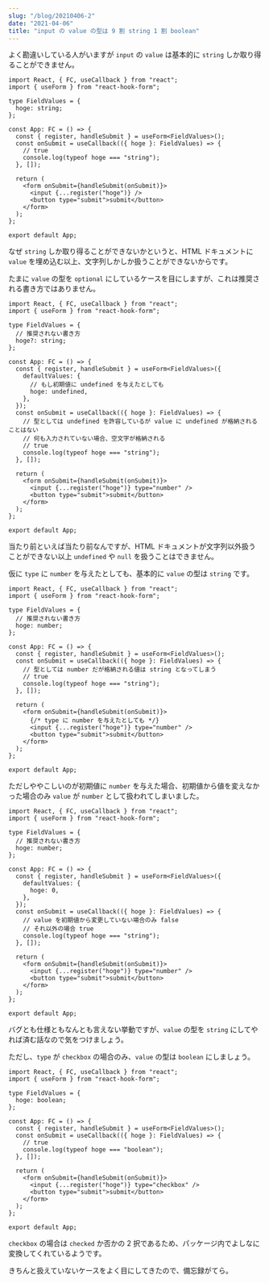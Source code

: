 ```yaml
---
slug: "/blog/20210406-2"
date: "2021-04-06"
title: "input の value の型は 9 割 string 1 割 boolean"
---
```


よく勘違いしている人がいますが `input` の `value` は基本的に `string` しか取り得ることができません。

```tsx
import React, { FC, useCallback } from "react";
import { useForm } from "react-hook-form";

type FieldValues = {
  hoge: string;
};

const App: FC = () => {
  const { register, handleSubmit } = useForm<FieldValues>();
  const onSubmit = useCallback(({ hoge }: FieldValues) => {
    // true
    console.log(typeof hoge === "string");
  }, []);

  return (
    <form onSubmit={handleSubmit(onSubmit)}>
      <input {...register("hoge")} />
      <button type="submit">submit</button>
    </form>
  );
};

export default App;
```

なぜ `string` しか取り得ることができないかというと、HTML ドキュメントに `value` を埋め込む以上、文字列しかしか扱うことができないからです。

たまに `value` の型を `optional` にしているケースを目にしますが、これは推奨される書き方ではありません。

```tsx
import React, { FC, useCallback } from "react";
import { useForm } from "react-hook-form";

type FieldValues = {
  // 推奨されない書き方
  hoge?: string;
};

const App: FC = () => {
  const { register, handleSubmit } = useForm<FieldValues>({
    defaultValues: {
      // もし初期値に undefined を与えたとしても
      hoge: undefined,
    },
  });
  const onSubmit = useCallback(({ hoge }: FieldValues) => {
    // 型としては undefined を許容しているが value に undefined が格納されることはない
    // 何も入力されていない場合、空文字が格納される
    // true
    console.log(typeof hoge === "string");
  }, []);

  return (
    <form onSubmit={handleSubmit(onSubmit)}>
      <input {...register("hoge")} type="number" />
      <button type="submit">submit</button>
    </form>
  );
};

export default App;
```

当たり前といえば当たり前なんですが、HTML ドキュメントが文字列以外扱うことができない以上 `undefined` や `null` を扱うことはできません。

仮に `type` に `number` を与えたとしても、基本的に `value` の型は `string` です。

```tsx
import React, { FC, useCallback } from "react";
import { useForm } from "react-hook-form";

type FieldValues = {
  // 推奨されない書き方
  hoge: number;
};

const App: FC = () => {
  const { register, handleSubmit } = useForm<FieldValues>();
  const onSubmit = useCallback(({ hoge }: FieldValues) => {
    // 型としては number だが格納される値は string となってしまう
    // true
    console.log(typeof hoge === "string");
  }, []);

  return (
    <form onSubmit={handleSubmit(onSubmit)}>
      {/* type に number を与えたとしても */}
      <input {...register("hoge")} type="number" />
      <button type="submit">submit</button>
    </form>
  );
};

export default App;
```

ただしややこしいのが初期値に `number` を与えた場合、初期値から値を変えなかった場合のみ `value` が `number` として扱われてしまいました。

```tsx
import React, { FC, useCallback } from "react";
import { useForm } from "react-hook-form";

type FieldValues = {
  // 推奨されない書き方
  hoge: number;
};

const App: FC = () => {
  const { register, handleSubmit } = useForm<FieldValues>({
    defaultValues: {
      hoge: 0,
    },
  });
  const onSubmit = useCallback(({ hoge }: FieldValues) => {
    // value を初期値から変更していない場合のみ false
    // それ以外の場合 true
    console.log(typeof hoge === "string");
  }, []);

  return (
    <form onSubmit={handleSubmit(onSubmit)}>
      <input {...register("hoge")} type="number" />
      <button type="submit">submit</button>
    </form>
  );
};

export default App;
```

バグとも仕様ともなんとも言えない挙動ですが、`value` の型を `string` にしてやれば済む話なので気をつけましょう。

ただし、`type` が `checkbox` の場合のみ、`value` の型は `boolean` にしましょう。

```tsx
import React, { FC, useCallback } from "react";
import { useForm } from "react-hook-form";

type FieldValues = {
  hoge: boolean;
};

const App: FC = () => {
  const { register, handleSubmit } = useForm<FieldValues>();
  const onSubmit = useCallback(({ hoge }: FieldValues) => {
    // true
    console.log(typeof hoge === "boolean");
  }, []);

  return (
    <form onSubmit={handleSubmit(onSubmit)}>
      <input {...register("hoge")} type="checkbox" />
      <button type="submit">submit</button>
    </form>
  );
};

export default App;
```

`checkbox` の場合は `checked` か否かの 2 択であるため、パッケージ内でよしなに変換してくれているようです。

きちんと扱えていないケースをよく目にしてきたので、備忘録がてら。
